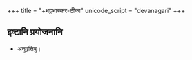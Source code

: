 +++
title = "+भट्टभास्कर-टीका"
unicode_script = "devanagari"
+++

## इष्टानि प्रयोजनानि
- अनुवृत्तिषु। 